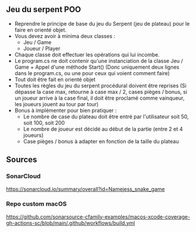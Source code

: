## Jeu du serpent POO
- Reprendre le principe de base du jeu du Serpent (jeu de plateau) pour le faire en orienté objet. 
- Vous devez avoir à minima deux classes :
    - Jeu / Game
    - Joueur / Player
- Chaque classe doit effectuer les opérations qui lui incombe.
- Le program.cs ne doit contenir qu'une instanciation de la classe Jeu / Game + Appel d'une méthode Start() (Donc uniquement deux lignes dans le program.cs, ou une pour ceux qui voient comment faire)
- Tout doit être fait en orienté objet
- Toutes les règles du jeu du serpent procédural doivent être reprises (Si dépasse la case max, retourne à case max / 2, cases pièges / bonus, si un joueur arrive à la case final, il doit être proclamé comme vainqueur, les joueurs jouent au tour par tour)
- Bonus à implémenter pour bien pratiquer : 
    - Le nombre de case du plateau doit être entré par l'utilisateur soit 50, soit 100, soit 200
    - Le nombre de joueur est décidé au début de la partie (entre 2 et 4 joueurs)
    - Case pièges / bonus à adapter en fonction de la taille du plateau

## Sources

### SonarCloud
https://sonarcloud.io/summary/overall?id=Namejess_snake_game

### Repo custom macOS
https://github.com/sonarsource-cfamily-examples/macos-xcode-coverage-gh-actions-sc/blob/main/.github/workflows/build.yml
